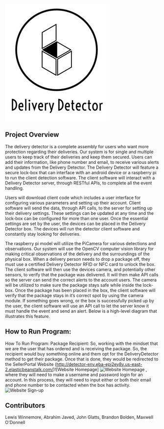 ![logo](https://github.com/Capstone-Projects-2022-Spring/project-delivery-detector/blob/main/Delivery%20Detector-logos_black.png)

## Project Overview
The delivery detector is a complete assembly for users who want more protection regarding their deliveries. Our system is for single and multiple users to keep track of their deliveries and keep them secured. Users can add their information, like phone number and email, to receive various alerts and updates from the Delivery Detector. The Delivery Detector will feature a secure lock-box that can interface with an android device or a raspberry pi to run the client detection software. The client software will interact with a Delivery Detector server, through RESTful APIs, to complete all the event handling. 

Users will download client code which includes a user interface for configuring various parameters and setting up their account. Client software will send the data, through API calls, to the server for setting up their delivery settings. These settings can be updated at any time and the lock-box can be configured for more than one user. Once the essential settings are set by the user, the devices can be placed in the Delivery Detector box. The devices will run the detector client software and constantly stay looking for deliveries. 

The raspberry pi model will utilize the PiCamera for various detections and observations. Our system will use the OpenCV computer vision library for making critical observations of the delivery and the surroundings of the physical box. When a delivery person needs to drop a package off, they must use a certified Delivery Detector RFID or NFC card to unlock the box. The client software will then use the devices camera, and potentially other sensors, to verify that the package was delivered. It will then make API calls so the server can send the correct alerts to the account users. The camera will be utilized to make sure the package stays safe while inside the lock-box. Once the package has been placed in the box, the client software will verify that the package stays in it’s correct spot by using the camera module. If something goes wrong, or the box is successfully picked up by the user, the client software will use an API call to let the server know it must handle the event and send an alert. Below is a high-level diagram that illustrates this feature. 

## How to Run Program:
How To Run Program:
Package Recipient:
So, working with the mindset that we are the user that has ordered and is receiving the package. So, the recipient would buy something online and them opt for the DeliveryDetector method to get their package. Once that is done, they would be redirected to the SellerPortal Website (http://detector-env.eba-epj2ey8y.us-east-2.elasticbeanstalk.com/)![Website Homepage] ![Website Homepage](https://user-images.githubusercontent.com/78056542/164817066-61b261f0-1aeb-4458-ac4f-60e33e6c5e8f.jpg)
, where they will need to make a username and password login for an account. In this process, they will need to input either or both their email and phone number to be contacted when the box has activity. 
![Website Sign-up](https://user-images.githubusercontent.com/78056542/164817214-3a62a3c1-0403-4d5d-a565-178ab010d61b.jpg)

 


## Contributors
Lewis Winnemore, Abrahim Javed, John Glatts, Brandon Bolden, Maxwell O'Donnell 
